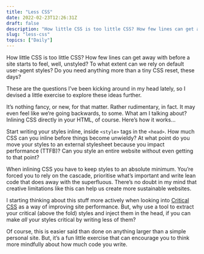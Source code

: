 ```yaml
---
title: "Less CSS"
date: 2022-02-23T12:26:31Z
draft: false
description: "How little CSS is too little CSS? How few lines can get away with before a site starts to feel, well, unstyled?"
slug: "less-css"
topics: ["Daily"]
---
```


How little CSS is too little CSS? How few lines can get away with before a site starts to feel, well, unstyled? To what extent can we rely on default user-agent styles? Do you need anything more than a tiny CSS reset, these days? 

These are the questions I’ve been kicking around in my head lately, so I devised a little exercise to explore these ideas further.

It’s nothing fancy, or new, for that matter. Rather rudimentary, in fact. It may even feel like we‘re going backwards, to some. What am I talking about? Inlining CSS directly in your HTML, of course. Here’s how it works...

Start writing your styles inline, inside `<style>` tags in the `<head>`. How much CSS can you inline before things become unwieldy? At what point do you move your styles to an external stylesheet because you impact performance (TTFB)? Can you style an entire website without even getting to that point?

When inlining CSS you have to keep styles to an absolute minimum. You’re forced you to rely on the cascade, prioritise what’s important and write lean code that does away with the superfluous. There’s no doubt in my mind that creative limitations like this can help us create more sustainable websites.

I starting thinking about this stuff more actively when looking into [Critical CSS](https://www.smashingmagazine.com/2015/08/understanding-critical-css/) as a way of improving site performance. But, why use a tool to extract your critical (above the fold) styles and inject them in the head, if you can make *all* your styles critical by writing less of them?

Of course, this is easier said than done on anything larger than a simple personal site. But, it’s a fun little exercise that can encourage you to think more mindfully about how much code you write.